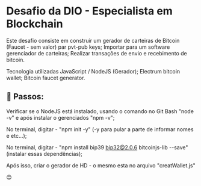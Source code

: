 # Desafio da DIO - Especialista em Blockchain

Este desafio consiste em construir um gerador de carteiras de Bitcoin (Faucet - sem valor) 
par pvt-pub keys; 
Importar para um software gerenciador de carteiras; 
Realizar transações de envio e recebimento de bitcoin.

Tecnologia utilizadas
JavaScript / NodeJS (Gerador); 
Electrum bitcoin wallet; 
Bitcoin faucet generator.


## 🚀 Passos: 

Verificar se o NodeJS está instalado, usando o comando no Git Bash "node -v" e após instalar o gerenciados "npm -v"; 

No terminal, digitar - "npm init -y" (-y para pular a parte de informar nomes e etc...); 

No terminal, digitar - "npm install bip39 bip32@2.0.6 bitcoinjs-lib --save" (instalar essas dependências); 

Após isso, criar o gerador de HD - o mesmo esta no arquivo "creatWallet.js"

😊

